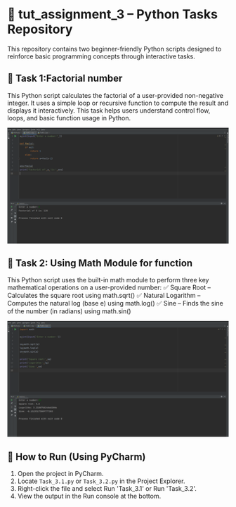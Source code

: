 # 🐍 tut_assignment_3 – Python Tasks Repository

This repository contains two beginner-friendly Python scripts designed to reinforce basic programming concepts through interactive tasks.


## 📘 Task 1:Factorial number
This Python script calculates the factorial of a user-provided non-negative integer. It uses a simple loop or recursive function to compute the result and displays it interactively. This task helps users understand control flow, loops, and basic function usage in Python.

![Task 1](https://github.com/atelsingh/tut_assignment_3/blob/main/Task3.1.png)


## 📘 Task 2: Using Math Module for function

This Python script uses the built-in math module to perform three key mathematical operations on a user-provided number:
✅ Square Root – Calculates the square root using math.sqrt()
✅ Natural Logarithm – Computes the natural log (base e) using math.log()
✅ Sine – Finds the sine of the number (in radians) using math.sin()

![Task 2](https://github.com/atelsingh/tut_assignment_3/blob/main/Task3.2.png)

## 🚀 How to Run (Using PyCharm)

1. Open the project in PyCharm.
2. Locate `Task_3.1.py` or `Task_3.2.py` in the Project Explorer.
3. Right-click the file and select Run 'Task_3.1' or Run 'Task_3.2'.
4. View the output in the Run console at the bottom.

